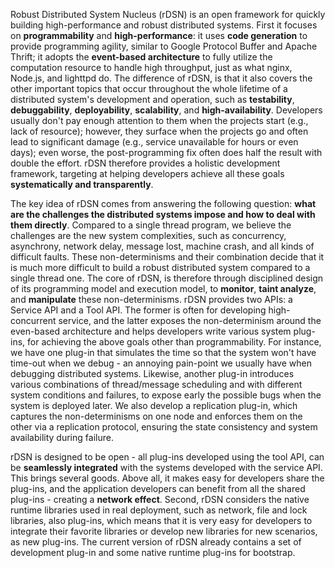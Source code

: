 Robust Distributed System Nucleus (rDSN) is an open framework for quickly building high-performance and robust distributed systems. First it focuses on **programmability** and **high-performance**: it uses **code generation** to provide programming agility, similar to Google Protocol Buffer and Apache Thrift; it adopts the **event-based architecture** to fully utilize the computation resource to handle high throughput, just as what nginx, Node.js, and lighttpd do. The difference of rDSN, is that it also covers the other important topics that occur throughout the whole lifetime of a distributed system's development and operation, such as **testability**, **debuggability**, **deployability**, **scalability**, and **high-availability**. Developers usually don't pay enough attention to them when the projects start (e.g., lack of resource); however, they surface when the projects go and often lead to significant damage (e.g., service unavailable for hours or even days); even worse, the post-programming fix often does half the result with double the effort. rDSN therefore provides a holistic development framework, targeting at helping developers achieve all these goals **systematically and transparently**.

The key idea of rDSN comes from answering the following question: **what are the challenges the distributed systems impose and how to deal with them directly**. Compared to a single thread program, we believe the challenges are the new system complexities, such as concurrency, asynchrony, network delay, message lost, machine crash, and all kinds of difficult faults. These non-determinisms and their combination decide that it is much more difficult to build a robust distributed system compared to a single thread one. The core of rDSN, is therefore through disciplined design of its programming model and execution model, to **monitor**, **taint analyze**, and **manipulate** these non-determinisms. rDSN provides two APIs: a Service API and a Tool API. The former is often for developing high-concurrent service, and the latter exposes the non-determinism around the even-based architecture and helps developers write various system plug-ins, for achieving the above goals other than programmability. For instance, we have one plug-in that simulates the time so that the system won't have time-out when we debug - an annoying pain-point we usually have when debugging distributed systems. Likewise, another plug-in introduces various combinations of thread/message scheduling and with different system conditions and failures, to expose early the possible bugs when the system is deployed later. We also develop a replication plug-in, which captures the non-determinisms on one node and enforces them on the other via a replication protocol, ensuring the state consistency and system availability during failure. 

rDSN is designed to be open - all plug-ins developed using the tool API, can be **seamlessly integrated** with the systems developed with the service API. This brings several goods. Above all, it makes easy for developers share the plug-ins, and the application developers can benefit from all the shared plug-ins - creating a **network effect**. Second, rDSN considers the native runtime libraries used in real deployment, such as network, file and lock libraries, also plug-ins, which means that it is very easy for developers to integrate their favorite libraries or develop new libraries for new scenarios, as new plug-ins. The current version of rDSN already contains a set of development plug-in and some native runtime plug-ins for bootstrap.

